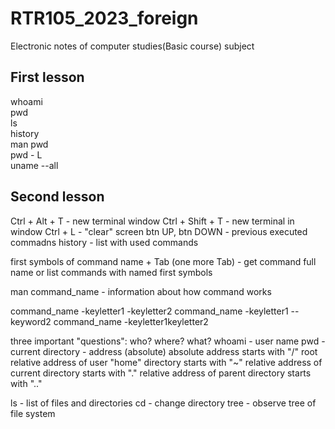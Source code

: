 # RTR105_2023_foreign
Electronic notes of computer studies(Basic course) subject
## First lesson
 whoami  
 pwd  
 ls  
 history  
 man pwd  
 pwd - L  
 uname --all  
  
## Second lesson
Ctrl + Alt + T   - new terminal window
Ctrl + Shift + T - new terminal in window
Ctrl + L         - "clear" screen
btn UP, btn DOWN - previous executed commadns
history          - list with used commands

first symbols of command name + Tab (one more Tab) - get command full name
or list commands with named first symbols

man command_name - information about how command works

command_name -keyletter1 -keyletter2
command_name -keyletter1 --keyword2
command_name -keyletter1keyletter2

three important "questions":
who? where? what?
whoami - user name
pwd    - current directory - address (absolute)
         absolute address starts with "/" root
         relative address of user "home" directory starts with "~"
         relative address of current directory starts with "."
         relative address of parent directory starts with ".."

ls     - list of files and directories
cd     - change directory
tree   - observe tree of file system

